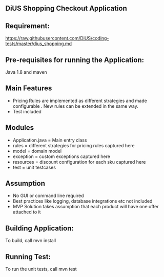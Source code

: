 ## DiUS Shopping Checkout Application

## Requirement:
https://raw.githubusercontent.com/DiUS/coding-tests/master/dius_shopping.md

## Pre-requisites for running the Application:
Java 1.8 and maven


## Main Features
- Pricing Rules are implemented as different strategies and made configurable . New rules can be extended in the same way.
- Test included

## Modules
- Application.java = Main entry class
- rules = different strategies for pricing rules captured here
- model = domain model
- exception = custom exceptions captured here
- resources = discount configuration for each sku captured here
- test = unit testcases

## Assumption
- No GUI or command line required
- Best practices like logging, database integrations etc not included
- MVP Solution takes assumption that each product will have one offer attached to it

## Building Application:
To build, call mvn install

## Running Test:
To run the unit tests, call mvn test

